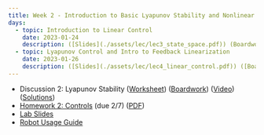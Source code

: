 ```yaml
---
title: Week 2 - Introduction to Basic Lyapunov Stability and Nonlinear Control
days:
  - topic: Introduction to Linear Control
    date: 2023-01-24
    description: ([Slides](./assets/lec/lec3_state_space.pdf)) (Boardwork)  <br /> Reading - MLS 4.5
  - topic: Lyapunov Control and Intro to Feedback Linearization
    date: 2023-01-26
    description: ([Slides](./assets/lec/lec4_linear_control.pdf)) ([Boardwork](./assets/lec/jan_26_boardwork.pdf))  <br /> Reading - MLS 4.4 and Chapter 8
---
```


- Discussion 2: Lyapunov Stability ([Worksheet](./assets/disc/Discussion_2_Lyapunov_Stability.pdf)) ([Boardwork](./assets/disc/125_disc.pdf)) ([Video](https://youtu.be/b15TqzFWOQU)) ([Solutions](./assets/disc/Discussion_2_Lyapunov_Stability_Solns.pdf))
- [Homework 2: Controls](./assets/hw/hw2.zip) (due 2/7) ([PDF](./assets/hw/hw2/Homework_2__Controls.pdf))
- [Lab Slides](./assets/proj/lab2.pdf)
- [Robot Usage Guide](./assets/proj/robot_usage_guide_sp23.pdf)

<a id="Week3"></a>

